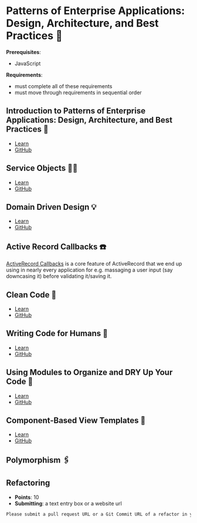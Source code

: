 # Patterns of Enterprise Applications: Design, Architecture, and Best Practices 📐

**Prerequisites**:
- JavaScript

**Requirements**:
- must complete all of these requirements
- must move through requirements in sequential order

<!-- TODO: overview -->

## Introduction to Patterns of Enterprise Applications: Design, Architecture, and Best Practices 📐
- [Learn](https://learn.firstdraft.com/lessons/350-patterns-of-enterprise-application-architecture-intro)
- [GitHub](https://github.com/DPI-WE/patterns-of-enterprise-application-architecture-intro)

## Service Objects 🚆✨
- [Learn](https://learn.firstdraft.com/lessons/392-service-objects)
- [GitHub](https://github.com/DPI-WE/service-objects)

## Domain Driven Design 💡
- [Learn](https://learn.firstdraft.com/lessons/394-domain-driven-design)
- [GitHub](https://github.com/DPI-WE/domain-driven-design)

<!-- TODO: add more examples -->
## Active Record Callbacks ☎️
[ActiveRecord Callbacks](https://guides.rubyonrails.org/active_record_callbacks.html) is a core feature of ActiveRecord that we end up using in nearly every application for e.g. massaging a user input (say downcasing it) before validating it/saving it.

## Clean Code 🛀
- [Learn](https://learn.firstdraft.com/lessons/391-clean-code)
- [GitHub](https://github.com/DPI-WE/clean-code)

## Writing Code for Humans 🚶
- [Learn](https://learn.firstdraft.com/lessons/395-writing-code-for-humans)
- [GitHub](https://github.com/DPI-WE/writing-code-for-humans)

## Using Modules to Organize and DRY Up Your Code 🧱
- [Learn](https://learn.firstdraft.com/lessons/403-rails-concerns)
- [GitHub](https://github.com/DPI-WE/rails-concerns)

## Component-Based View Templates 🧩
- [Learn](https://learn.firstdraft.com/lessons/404-component-based-view-templates)
- [GitHub](https://github.com/DPI-WE/component-based-view-templates)

<!-- TODO -->
## Polymorphism 🖇️

## Refactoring
- **Points**: 10
- **Submitting**: a text entry box or a website url
```md
Please submit a pull request URL or a Git Commit URL of a refactor in your project. Please include a brief description of the techniques that shaped your approach.
```
